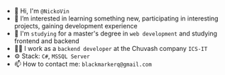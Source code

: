 - 👋 Hi, I'm `@NickoVin`
- 👀 I’m interested in learning something new, participating in interesting projects, gaining development experience
- 📒 I'm `studying` for a master's degree in `web development` and studying frontend and backend
- 👨‍💻 I work as a `backend developer` at the Chuvash company `ICS-IT`
- ⚙️ Stack: `C#`, `MSSQL Server`
- 📫 How to contact me: `blackmarkerq@gmail.com`
